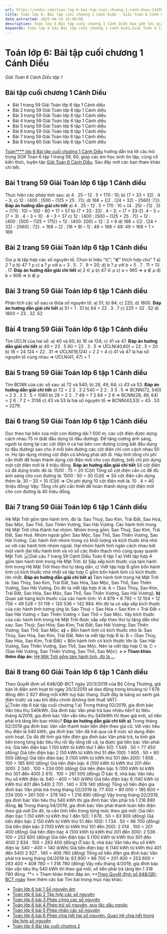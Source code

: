 ```yaml
---
url: https://vndoc.com/toan-lop-6-bai-tap-cuoi-chuong-1-canh-dieu-234503
title: Toán lớp 6: Bài tập cuối chương 1 Cánh Diều - Giải Toán 6 Cánh Diều tập 1 - VnDoc.com
date_extracted: 2025-04-14 16:40:06
description: Toán lớp 6 Bài tập cuối chương I Cánh Diều bao gồm lời giải chi tiết cho từng bài tập cho các em học sinh tham khảo luyện Giải Toán 6 Cánh Diều tập 1.
keywords: Toán lớp 6 bài Bài tập cuối chương 1 Cánh Diều,Giải Toán 6 Cánh Diều bài tập cuối chương 1,toán lớp 6 cánh diều bài tập cuối chương 1,toán 6,toán lớp 6,giải toán lớp 6,giải toán 6,toán lớp 6 cánh diều,toán 6 cánh diều bài 13,giải toán 6 tập 1 cánh diều,giải toán lớp 6 cánh diều,giải toán 6 cánh diều,sách cánh diều lớp 6,Bài tập cuối chương 1 Cánh Diều,bài tập cuối chương 1 toán 6 cánh diều,bài tập cuối chương 1 lớp 6 cánh diều,bài tập ôn tập chương 1 toán 6 cánh diều
---
```


# Toán lớp 6: Bài tập cuối chương 1 Cánh Diều
 _Giải Toán 6 Cánh Diều tập 1_
## Bài tập cuối chương 1 Cánh Diều
  * Bài 1 trang 59 Giải Toán lớp 6 tập 1 Cánh diều
  * Bài 2 trang 59 Giải Toán lớp 6 tập 1 Cánh diều
  * Bài 3 trang 59 Giải Toán lớp 6 tập 1 Cánh diều
  * Bài 4 trang 59 Giải Toán lớp 6 tập 1 Cánh diều
  * Bài 5 trang 59 Giải Toán lớp 6 tập 1 Cánh diều
  * Bài 6 trang 59 Giải Toán lớp 6 tập 1 Cánh diều
  * Bài 7 trang 59 Giải Toán lớp 6 tập 1 Cánh diều
  * Bài 8 trang 60 Giải Toán lớp 6 tập 1 Cánh diều

[Toán**** lớp 6 Bài tập cuối chương 1 Cánh Diều](<https://vndoc.com/toan-lop-6-bai-tap-cuoi-chuong-1-canh-dieu-234503>) hướng dẫn trả lời câu hỏi trong SGK Toán 6 tập 1 trang 59, 60, giúp các em học sinh ôn tập, củng cố kiến thức, luyện tập [Giải Toán 6 Cánh Diều](<https://vndoc.com/toan-lop-6-sach-canh-dieu>). Sau đây mời các bạn tham khảo chi tiết.
## **Bài 1 trang 59 Giải Toán lớp 6 tập 1 Cánh diều**
Thực hiện các phép tính sau:
a\) 4 . 25 – 12 . 5 + 170 : 10;
b\) \(7 + 33 \+ 32\) . 4 – 3;
c\) 12 : \{400 : \[500 – \(125 + 25 . 7\)\};
d\) 168 + \{\[2 . \(24 \+ 32\) - 2560\] :72\}.
**Đáp án hướng dẫn giải chi tiết**
a\) 4 . 25 – 12 . 5 + 170 : 10
= \(4 . 25\) – \(12 . 5\) + \(170 : 10\)
= 100 - 60 + 17
= 57
b\) \(7 + 33 : 32\) . 4 – 3;
= \(7 + 33-2\) .4 – 3
= \(7 + 3\) . 4 – 3
= 10 . 4 – 3
= 37
c\) 12 : \{400 : \[500 – \(125 + 25 . 7\)\}
= 12 : \{400 : \[500 – \(125 + 175\)\}
= 12 : \(400: 200\)
= 12 : 2
= 6
d\) 168 + \{\[2 . \(24 \+ 32\) - 2560\] : 72\}.
= 168 + \[2 . \(16 + 9\) – 1\] : 49
= 168 + 49: 49
= 168 + 1
= 169
## Bài 2 trang 59 Giải Toán lớp 6 tập 1 Cánh diều
Gọi ρ là tập hợp các số nguyên tố. Chọn kí hiệu “∈”; “∉” thích hợp cho” ?
a\) 2 ? ρ
b\) 47 ? ρ
c\) a ? ρ với a = 3 . 5 . 7 . 9 + 20;
d\) b ? ρ với b = 5 . 7 . 11 + 13 . 17.
**Đáp án hướng dẫn giải chi tiết**
a\) 2 ∈ ρ
b\) 47 ∈ ρ
c\) a = 965
=> a ∉ ρ
d\) b = 606
=> b ∉ ρ
## Bài 3 trang 59 Giải Toán lớp 6 tập 1 Cánh diều
Phân tích các số sau ra thừa số nguyên tố:
a\) 51;
b\) 84;
c\) 225;
d\) 1800.
**Đáp án hướng dẫn giải chi tiết**
a\) 51 = 1 . 51
b\) 84 = 22  . 3 . 7
c\) 225 = 32  . 52 
d\) 1800 = 23  . 32  .52 
## Bài 4 trang 59 Giải Toán lớp 6 tập 1 Cánh diều
Tìm ƯCLN của hai số:
a\) 40 và 60;
b\) 16 và 124;
c\) 41 và 47.
**Đáp án hướng dẫn giải chi tiết**
a\) 40 = 23  . 5
60 = 22  . 3 . 5
=> ƯCLN\(40,60\) = 22  . 5 = 20
b\) 16 = 24 
124 = 22 . 31
=> ƯCLN\(16,124\) = 2 2 = 4
c\) 41 và 47 là hai số nguyên tố cùng nhau
=> ƯCLN\(41, 47\) = 1
## Bài 5 trang 59 Giải Toán lớp 6 tập 1 Cánh diều
Tìm BCNN của các số sau:
a\) 72 và 540;
b\) 28, 49, 64;
c\) 43 và 53.
**Đáp án hướng dẫn giải chi tiết**
a\) 72 = 2  3  . 3  2 
540 = 2  2  . 3  3  . 5
=> BCNN\(72, 540\) = 2  3  . 3  3  . 5 = 1080
b\) 28 = 2  2  . 7
49 = 7  2 
64 = 2  6 
=> BCNN\(28, 49, 64\) = 2  6  . 7  2  = 3136
c\) 43 và 53 là hai số nguyên tố
=> BCNN\(43,53\) = 43 . 53 = 2279.
## Bài 6 trang 59 Giải Toán lớp 6 tập 1 Cánh diều
Dọc theo hai bên của một con đường dài 1 500 m, các cột điện được dựng cách nhau 75 m \(bắt đầu dựng từ đầu đường\). Để tăng cường ánh sáng, người ta dựng lại các cột điện ở cả hai bên con đường \(cũng bắt đầu dựng từ đầu đường\) sao cho ở mỗi bên đường các cột điện chỉ còn cách nhau 50 m. Họ tận dụng những cột điện cũ không phải dời đi. Hãy tính tổng chi phí cần thiết để hoàn thành dựng cột điện mới cho con đường, biết chi phí dựng một cột điện mới là 4 triệu đồng.
**Đáp án hướng dẫn giải chi tiết**
Số cột điện cũ đã dựng trước đó là: 1500 : 75 = 20 \(Cột\)
Tổng số cột điện cần có để đủ ánh sáng cho con đường là: 1500 : 50 = 30 \(Cột\)
=> Số cột điện cần dựng thêm là: 30 – 20 = 10 \(Cột\)
=> Chi phí dựng 10 cột điện mới là: 10 . 4 = 40 \(triệu đồng\)
Vậy: Tổng chi phí cần thiết để hoàn thành dựng cột điện mới cho con đường là 40 triệu đồng.
## Bài 7 trang 59 Giải Toán lớp 6 tập 1 Cánh diều
Hệ Mặt Trời gồm tám hành tinh, đó là: Sao Thuỷ, Sao Kim, Trái Đất, Sao Hoả, Sao Mộc, Sao Thổ, Sao Thiên Vương, Sao Hải Vương. Các hành tinh trong Hệ Mặt Trời chia thành hai nhóm. Nhóm trong gồm: Sao Thuỷ, Sao Kim, Trái Đất, Sao Hoả. Nhóm ngoài gồm: Sao Mộc, Sao Thổ, Sao Thiên Vương, Sao Hải Vương. Các hành tinh nhóm trong có khối lượng và kích thước khá nhỏ so với các hành tinh nhóm ngoài. Hai nhóm hành tinh ngăn cách nhau bởi một vành đai tiểu hành tinh và vô số các thiên thạch nhỏ cùng quay quanh Mặt Trời.
![Giải câu 7 trang 59 Cánh Diều Toán 6 tập 1](https://i.vdoc.vn/data/image/2021/06/08/toan-lop-6-bai-tap-cuoi-chuong-1-canh-dieu-b.png)
a\) Viết tập hợp A gồm tám hành tinh trong Hệ Mặt Trời.
b\) Sắp xếp kích thước của tám hành tinh trong Hệ Mặt Trời theo thứ tự tăng dần.
c\) Viết tập hợp B gồm bốn hành tinh có kích thước nhỏ nhất và tập hợp C gồm bốn hành tinh có kích thước lớn nhất.
**Đáp án hướng dẫn giải chi tiết**
**a\)** Tám hành tinh trong hệ Mặt Trời là: Sao Thủy, Sao Kim, Trái Đất, Sao Hỏa, Sao Mộc, Sao Thổ, Sao Thiên Vương, Sao Hải Vương.
Do đó ta viết tập hợp A là:
A = \{Sao Thủy, Sao Kim, Trái Đất, Sao Hỏa, Sao Mộc, Sao Thổ, Sao Thiên Vương, Sao Hải Vương\}.
**b\)** Quan sát bảng kích thước của các hành tinh:
Vì 4 879 < 6 792 < 12 104 < 12 756 < 49 528 < 51 118 < 120 536 < 142 984.
Khi đó ta có sắp xếp kích thước của các hành tinh tương ứng là:
Sao Thuỷ < Sao Hỏa < Sao Kim < Trái Đất < Sao Hải Vương < Sao Thiên Vương < Sao Thổ < Sao Mộc.
Vậy kích thước của các hành tinh trong hệ Mặt Trời được sắp xếp theo thứ tự tăng dần như sau: Sao Thuỷ; Sao Hỏa; Sao Kim; Trái Đất; Sao Hải Vương; Sao Thiên Vương; Sao Thổ; Sao Mộc.
**c\)**
\+ Bốn hành tinh có kích thước nhỏ là: Sao Thủy, Sao Hỏa, Sao Kim, Trái Đất.
Nên ta viết tập hợp B là:
B = \{Sao Thủy, Sao Hỏa, Sao Kim, Trái Đất\}
\+ Bốn hành tinh có kích thước lớn là: Sao Hải Vương, Sao Thiên Vương, Sao Thổ, Sao Mộc.
Nên ta viết tập hợp C là:
C = \{Sao Hải Vương, Sao Thiên Vương, Sao Thổ, Sao Mộc\}.
**> > Tham khảo thêm đáp án:** [Hệ Mặt Trời gồm tám hành tinh, đó là ...](<https://vndoc.com/he-mat-troi-gom-tam-hanh-tinh-do-la-sao-thuy-sao-kim-trai-dat-sao-hoa-sao-moc-sao-tho-281220>)
## **Bài 8 trang 60 Giải Toán lớp 6 tập 1 Cánh diều**
Theo Quyết định số 648/QĐ-BCT ngày 20/3/2019 của Bộ Công Thương, giá bán lẻ điện sinh hoạt từ ngày 20/3/2019 sẽ dao động trong khoảng từ 1 678 đồng đến 2 927 đồng mỗi kWh tuỳ bậc thang. Dưới đây là bảng so sánh giá điện trước và sau khi điều chinh \(không tính thuế VAT\):
![Toán lớp 6 bài tập cuối chương 1](https://i.vdoc.vn/data/image/2021/06/08/toan-lop-6-bai-tap-cuoi-chuong-1-a.png)
a\) Trong tháng 02/2019, gia đình bác Vân tiêu thụ 540kWh. Gia đình bác Vân phải trả bao nhiêu tiền?
b\) Nếu tháng 4/2019, gia đình bác Vân vẫn tiêu thụ 540kWh thì theo giá mới, số tiền phải trả tăng lên bao nhiêu?
**Đáp án hướng dẫn giải chi tiết**
**a\)** Trong tháng 02/2019 gia đình bác Vân vẫn thanh toán tiền điện theo giá cũ.
Với việc tiêu thụ điện là 540 kWh, gia đình bác Vân đã trải qua cả 6 mức sử dụng điện sinh hoạt.
Do đó để tính giá tiền điện gia đình bác Vân phải trả, ta tính giá tiền trong từng bậc tiêu thụ rồi lấy tổng tất cả, ta được giá tiền bác Vân phải trả.
Giá tiền điện bậc 1 \(50 kWh từ kWh thứ 1 đến 50\):
1 549 . 50 = 77 450 \(đồng\)
Giá tiền điện bậc 2 \(50 kWh từ kWh thứ 51 đến 100\):
1 600 . 50 = 80 000 \(đồng\)
Giá tiền điện bậc 3 \(100 kWh từ kWh thứ 101 đến 200\):
1 858 . 100 = 185 800 \(đồng\)
Giá tiền điện bậc 4 \(100 kWh từ kWh thứ 201 đến 300\):
2 340 . 100 = 234 000 \(đổng\)
Giá tiền điện bậc 5 \(100 kWh từ kWh thứ 301 đến 400\)
2 615 . 100 = 261 500 \(đồng\)
Ở bậc 6, nhà bác Vân tiêu thụ số kWh điện là:
540 – 400 = 140 \(kWh\)
Giá tiền điện bậc 6 \(140 kWh từ kWh thứ 401 đến 540\)
2 701 . 140 = 378 140 \(đồng\)
Tổng số tiền điện gia đình bác Vân phải trả trong tháng 02/2019 là:
77 450 + 80 000 + 185 800 + 234 000 + 261 500 + 378 140 = 1 216 890 \(đồng\)
Vậy trong tháng 02/2019, gia đình bác Vân tiêu thụ 540 kWh thì gia đình bác Vân phải trả 1 216 890 đồng.
**b\)** Trong tháng 04/2019, gia đình bác Vân phải thanh toán tiền điện theo giá mới
Do đó, ta cần tính tiền trong từng mức theo giá mới:
Giá tiền điện bậc 1 \(50 kWh từ kWh thứ 1 đến 50\):
1 678 . 50 = 83 900 \(đồng\)
Giá tiền điện bậc 2 \(50 kWh từ kWh thứ 51 đến 100\):
1 734 . 50 = 86 700 \(đồng\)
Giá tiền điện bậc 3 \(100 kWh từ kWh thứ 101 đến 200\):
2 014 . 100 = 201 400 \(đồng\)
Giá tiền điện bậc 4 \(100 kWh từ kWh thứ 201 đến 300\):
2 536 . 100 = 253 600 \(đổng\)
Giá tiền điện bậc 5 \(100 kWh từ kWh thứ 301 đến 400\)
2 834 . 100 = 283 400 \(đồng\)
Ở bậc 6, nhà bác Vân tiêu thụ số kWh điện là:
540 – 400 = 140 \(kWh\)
Giá tiền điện bậc 6 \(140 kWh từ kWh thứ 401 đến 540\)
2 927 . 140 = 409 780 \(đồng\)
Tổng số tiền điện gia đình bác Vân phải trả trong tháng 04/2019 là:
83 900 + 86 700 + 201 400 + 253 600 + 283 400 + 409 780 = 1 318 780 \(đồng\)
Vậy nếu tháng 4/2019, gia đình bác Vân vẫn tiêu thụ 540 kWh thì theo giá mới, số tiền phải trả tăng lên 1 318 780 đồng.
**> > Tham khảo thêm đáp án: **[Theo Quyết định số 648/QĐ-BCT ngày](<https://vndoc.com/trong-thang-02-2019-gia-dinh-bac-van-tieu-thu-540-kwh-gia-dinh-bac-van-phai-tra-bao-nhieu-tien-281217>)
Xem thêm các bài Tìm bài trong mục này khác:
  * [Toán lớp 6 bài 1 Số nguyên âm ](</toan-lop-6-bai-1-so-nguyen-am-canh-dieu-234510>)
  * [Toán lớp 6 bài 2 Tập hợp các số nguyên](</toan-lop-6-bai-2-tap-hop-cac-so-nguyen-canh-dieu-234715>)
  * [Toán lớp 6 bài 3 Phép cộng các số nguyên ](</toan-lop-6-bai-3-phep-cong-cac-so-nguyen-canh-dieu-234725>)
  * [Toán lớp 6 bài 4 Phép trừ số nguyên, quy tắc dấu ngoặc ](</toan-lop-6-bai-4-phep-tru-so-nguyen-quy-tac-dau-ngoac-canh-dieu-234737>)
  * [Toán lớp 6 bài 5 Phép nhân các số nguyên ](</toan-lop-6-bai-5-phep-nhan-cac-so-nguyen-canh-dieu-234749>)
  * [Toán lớp 6 bài 6 Phép chia hết hai số nguyên. Quan hệ chia hết trong tập hợp số nguyên](</toan-lop-6-bai-6-phep-chia-het-hai-so-nguyen-quan-he-chia-het-trong-tap-hop-so-nguyen-234756>)
  * [Toán lớp 6 Bài tập cuối chương 2](</toan-lop-6-bai-tap-cuoi-chuong-2-canh-dieu-235047>)

